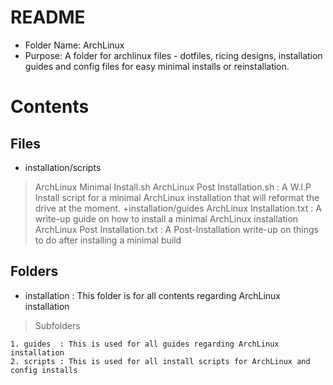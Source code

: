 #	README
+ Folder Name: ArchLinux
+ Purpose: A folder for archlinux files - dotfiles, ricing designs, installation guides and config files for easy minimal installs or reinstallation.

# Contents
## Files
+ installation/scripts
> ArchLinux Minimal Install.sh
> ArchLinux Post Installation.sh  : A W.I.P Install script for a minimal ArchLinux installation that will reformat the drive at the moment.
+installation/guides
> ArchLinux Installation.txt      : A write-up guide on how to install a minimal ArchLinux installation
> ArchLinux Post Installation.txt : A Post-Installation write-up on things to do after installing a minimal build

## Folders
+ installation : This folder is for all contents regarding ArchLinux installation
> Subfolders
```
1. guides  : This is used for all guides regarding ArchLinux installation
2. scripts : This is used for all install scripts for ArchLinux and config installs
```


